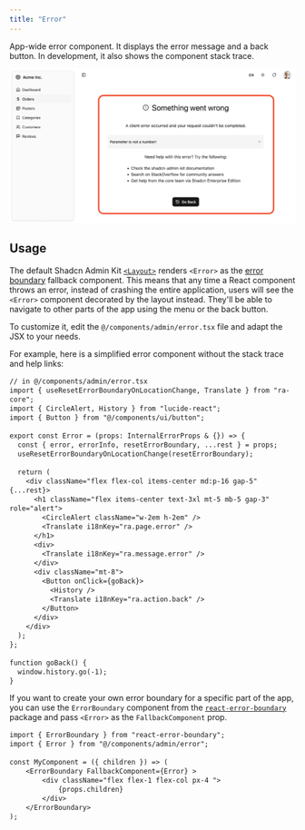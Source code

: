 ```yaml
---
title: "Error"
---
```


App-wide error component. It displays the error message and a back button. In development, it also shows the component stack trace.

![Error](./images/error.jpg)

## Usage

The default Shadcn Admin Kit [`<Layout>`](./Layout.md) renders `<Error>` as the [error boundary](https://react.dev/reference/react/Component#catching-rendering-errors-with-an-error-boundary) fallback component. This means that any time a React component throws an error, instead of crashing the entire application, users will see the `<Error>` component decorated by the layout instead. They'll be able to navigate to other parts of the app using the menu or the back button.

To customize it, edit the `@/components/admin/error.tsx` file and adapt the JSX to your needs.

For example, here is a simplified error component without the stack trace and help links:

```tsx
// in @/components/admin/error.tsx
import { useResetErrorBoundaryOnLocationChange, Translate } from "ra-core";
import { CircleAlert, History } from "lucide-react";
import { Button } from "@/components/ui/button";

export const Error = (props: InternalErrorProps & {}) => {
  const { error, errorInfo, resetErrorBoundary, ...rest } = props;
  useResetErrorBoundaryOnLocationChange(resetErrorBoundary);

  return (
    <div className="flex flex-col items-center md:p-16 gap-5" {...rest}>
      <h1 className="flex items-center text-3xl mt-5 mb-5 gap-3" role="alert">
        <CircleAlert className="w-2em h-2em" />
        <Translate i18nKey="ra.page.error" />
      </h1>
      <div>
        <Translate i18nKey="ra.message.error" />
      </div>
      <div className="mt-8">
        <Button onClick={goBack}>
          <History />
          <Translate i18nKey="ra.action.back" />
        </Button>
      </div>
    </div>
  );
};

function goBack() {
  window.history.go(-1);
}
```

If you want to create your own error boundary for a specific part of the app, you can use the `ErrorBoundary` component from the [`react-error-boundary`](https://github.com/bvaughn/react-error-boundary) package and pass `<Error>` as the `FallbackComponent` prop.

```tsx
import { ErrorBoundary } from "react-error-boundary";
import { Error } from "@/components/admin/error";

const MyComponent = ({ children }) => (
    <ErrorBoundary FallbackComponent={Error} >
        <div className="flex flex-1 flex-col px-4 ">
            {props.children}
        </div>
    </ErrorBoundary>
);
```
